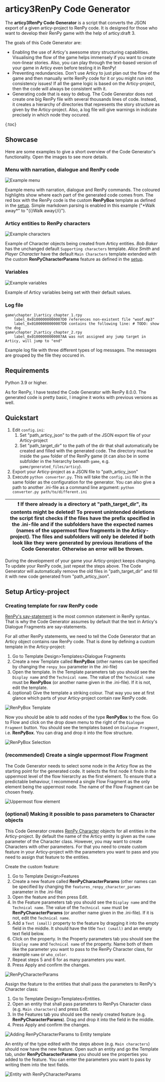 # articy3RenPy Code Generator

The **articy3RenPy Code Generator** is a script that converts the JSON export of a given articy-project to RenPy code. 
It is designed for those who want to develop their RenPy game with the help of articy:draft 3.

The goals of this Code Generator are:
 - Enabling the use of Articy's awesome story structuring capabilities. Visualising the flow of the game helps immensely if you want to create non-linear stories. Also, you can play through the text-based version of your game in Articy even before testing it in RenPy! 
 - Preventing redundancies. Don't use Articy to just plan out the flow of the game and then manually write RenPy code for it or you might run into consistency issues! If all the game logic is based on the Articy-project, then the code will always be consistent with it. 
 - Generating code that is easy to debug. The Code Generator does not create one big RenPy file with several thousands lines of code. Instead, it creates a hierarchy of directories that represents the story structure as given by the Articy-project. Also, a log file will give warnings in indicate precisely in which node they occured.

{:toc}

## Showcase

Here are some examples to give a short overview of the Code Generator's functionality. Open the images to see more details.

### Menu with narration, dialogue and RenPy code

![Example menu](images/showcase_00.png)

Example menu with narration, dialogue and RenPy commands. The coloured highlights show where each part of the generated code comes from. The red box with the RenPy code is the custom **RenPyBox** template as defined in the [setup](#Creating-template-for-raw-RenPy-code). Simple markdown parsing is enabled in this example ("\*Walk away\*" to "{i}Walk away{/i}").

### Articy entities to RenPy characters

![Example characters](images/showcase_01.png)

Example of Character objects being created from Articy entities. *Bob Baker* has the unchanged default ``Supporting characters`` template. *Alice Smith* and *Player Character* have the default ``Main Characters`` template extended with the custom **RenPyCharacterParams** feature as defined in the [setup](#-(optional)-Making-it-possible-to-pass-parameters-to-Character-objects).

### Variables

![Example variables](images/showcase_02.png)

Example of Articy variables being set with their default values.

### Log file
```
game\chapter_1\articy_chapter_1.rpy
    label_0x01000000000007D0 references non-existent file "woof.mp3"
    label_0x01000000000007D0 contains the following line: # TODO: show the dog
game\chapter_2\articy_chapter_2.rpy
    label_0x01000000000007AA was not assigned any jump target in Articy, will jump to "end"
```

Example log file with three different types of log messages. 
The messages are grouped by the file they occured in.

## Requirements

Python 3.9 or higher. 

As for RenPy, I have tested the Code Generator with RenPy 8.0.0. 
The generated code is pretty basic, I imagine it works with previous versions as well. 

## Quickstart

1. Edit ``config.ini``:
    1. Set "path_articy_json" to the path of the JSON export file of your Articy-project
    2. Set "path_target_dir" to the path of the dir that shall automatically be created and filled with the generated code. The directory must be inside the ``game`` folder of the RenPy game (it can also be in some subfolder in the hierarchy beneath ``game``, e.g. ``game/generated_files/articy``). 
2. Export your Articy-project as a JSON file to "path_articy_json"
3. Execute ``python converter.py``. This will take the ``config.ini`` file in the same folder as the configuration for the generator. You can also give a path to another .ini-file as a command line argument: ``python converter.py path/to/different.ini``

| :exclamation:  If there already is a directory at "path_target_dir", its contents might be deleted! To prevent unintended deletions the script first checks if the files have the prefix specified in the .ini-file and if the subfolders have the expected names (names of the uppermost flow fragments in the Articy-project). The files and subfolders will only be deleted if both look like they were generated by previous iterations of the Code Generator. Otherwise an error will be thrown. |
|-----------------------------------------|

During the development of your game your Articy-project keeps changing. To update your RenPy code, just repeat the steps above. The Code Generator will automatically remove the old files in "path_target_dir" and fill it with new code generated from "path_articy_json". 

## Setup Articy-project

### Creating template for raw RenPy code

[RenPy's say-statement](https://www.renpy.org/doc/html/dialogue.html#say-statement) is the most common statement in RenPy syntax. That is why the Code Generator assumes by default that the text in Articy's Dialogue Fragments are say-statements. 

For all other RenPy statements, we need to tell the Code Generator that an Articy object contains raw RenPy code. That is done by defining a custom template in the Articy-project:

1. Go to Template Design>Templates>Dialogue Fragments
2. Create a new Template called **RenPyBox** (other names can be specified by changing the ``renpy_box`` parameter in the .ini-file)
3. Open the template. In the Template parameters tab you should see the ``Display name`` and the ``Technical name``. The value of the ``Technical name`` must be **RenPyBox** (or another name given in the .ini-file). If it is not, edit the template. 
4. (optional) Give the template a striking colour. That way you see at first glance which parts of your Articy-project contain raw RenPy code. 

![RenPyBox Template](images/RenPyBox_template.png)

Now you should be able to add nodes of the type **RenPyBox** to the flow. Go to Flow and click on the drop down menu to the right of the ``Dialogue Fragment`` button. You should see the templates based on ``Dialogue Fragment``, i.e. **RenPyBox**. You can drag and drop it into the flow structure. 

![RenPyBox Selection](images/RenPyBox_selection.png)

### (recommended) Create a single uppermost Flow Fragment

The Code Generator needs to select some node in the Articy flow as the starting point for the generated code. It selects the first node it finds in the uppermost level of the flow hierarchy as the first element. To ensure that a predictable behaviour, I recommend a single Flow Fragment as the only element being the uppermost node. The name of the Flow Fragment can be chosen freely.

![Uppermost flow element](images/flow_uppermost_element.png)

### (optional) Making it possible to pass parameters to Character objects

This Code Generator creates [RenPy Character](https://www.renpy.org/doc/html/dialogue.html#Character) objects for all entities in the Articy-project. By default the name of the Articy entity is given as the ``name`` parameter of the Character class. However, you may want to create Characters with other parameters. For that you need to create custom feature in your Articy-project with the parameters you want to pass and you need to assign that feature to the entities.

Create the custom feature:

1. Go to Template Design>Features
2. Create a new feature called **RenPyCharacterParams** (other names can be specified by changing the ``features_renpy_character_params`` parameter in the .ini-file)
3. Open the feature and then press Edit.
4. In the Feature parameters tab you should see the ``Display name`` and the ``Technical name``. The value of the ``Technical name`` must be **RenPyCharacterParams** (or another name given in the .ini-file). If it is not, edit the ``Technical name``.
5. Add a ``Text (small)`` property to the feature by dragging it into the empty field in the middle. It should have the title ``Text (small)`` and an empty text field below.
6. Click on the property. In the Property parameters tab you should see the ``Display name`` and  ``Technical name`` of the property. Name both of them like the parameter you want to pass to the RenPy Character class, for example ``name`` or ``who_color``.
7. Repeat steps 5 and 6 for as many parameters you want. 
8. Press Apply and confirm the changes.

![RenPyCharacterParams](images/RenPyCharacterParams.png)

Assign the feature to the entities that shall pass the parameters to RenPy's Character class:

1. Go to Template Design>Templates>Entities. 
2. Open an entity that shall pass parameters to RenPys Character class (e.g. ``Main characters``) and press Edit.
3. In the Features tab you should see the newly created feature (e.g. **RenPyCharacterParams**). Drag and drop it into the field in the middle. 
4. Press Apply and confirm the changes. 

![Adding RenPyCharacterParams to Entity template](images/EntityEditor.png)

An entity of the type edited with the steps above (e.g. ``Main characters``) should now have the new feature. Open such an entity and go the Template tab, under **RenPyCharacterParams** you should see the properties you added to the feature. You can enter the parameters you want to pass by writing them into the text fields.

![Entity with RenPyCharacterParams](images/Entity_with_RenPyCharacterParams.png)